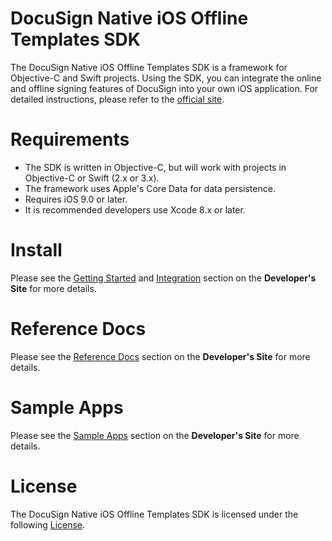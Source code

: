 
# DocuSign Native iOS Offline Templates SDK

The DocuSign Native iOS Offline Templates SDK is a framework for Objective-C and Swift projects. Using the SDK,  you can integrate the online and offline signing features of DocuSign into your own iOS application.
For detailed instructions, please refer to the [official site](https://developers.docusign.com/ios_sdk/).

Requirements
============
- The SDK is written in Objective-C, but will work with projects in Objective-C or Swift (2.x or 3.x).
- The framework uses Apple's Core Data for data persistence.
- Requires iOS 9.0 or later.
- It is recommended developers use Xcode 8.x or later.

Install
=============
Please see the [Getting Started](https://developers.docusign.com/ios_sdk/developer.html) and [Integration](https://developers.docusign.com/ios_sdk/developer.html) section on the **Developer's Site** for more details.

Reference Docs
==============
Please see the [Reference Docs](https://developers.docusign.com/ios_sdk/refdocs/html/annotated.html) section on the **Developer's Site** for more details.

Sample Apps
===========
Please see the [Sample Apps](https://developers.docusign.com/ios_sdk/developer.html) section on the **Developer's Site** for more details.

License
=======

The DocuSign Native iOS Offline Templates SDK is licensed under the following [License](LICENSE.docx).
